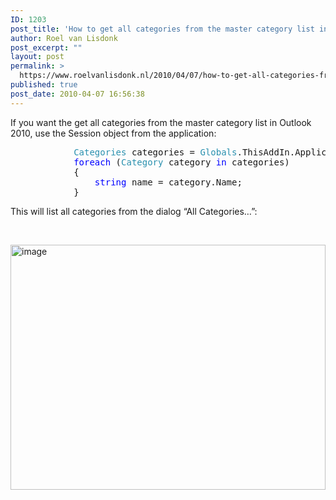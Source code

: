 ```yaml
---
ID: 1203
post_title: 'How to get all categories from the master category list in Outlook 2010 with C#'
author: Roel van Lisdonk
post_excerpt: ""
layout: post
permalink: >
  https://www.roelvanlisdonk.nl/2010/04/07/how-to-get-all-categories-from-the-master-category-list-in-outlook-2010-with-c/
published: true
post_date: 2010-04-07 16:56:38
---
```

<p>If you want the get all categories from the master category list in Outlook 2010, use the Session object from the application:   <br /></p>  <pre class="code"><span style="color: #2b91af">            Categories </span>categories = <span style="color: #2b91af">Globals</span>.ThisAddIn.Application.Session.Categories;
            <span style="color: blue">foreach </span>(<span style="color: #2b91af">Category </span>category <span style="color: blue">in </span>categories)
            {
                <span style="color: blue">string </span>name = category.Name;
            }</pre>
<a href="http://11011.net/software/vspaste"></a>

<p>This will list all categories from the dialog “All Categories…”:</p>

<p>&#160;</p>

<p><a href="http://www.roelvanlisdonk.nl/wp-content/uploads/2010/04/image8.png"><img style="border-bottom: 0px; border-left: 0px; display: inline; border-top: 0px; border-right: 0px" title="image" border="0" alt="image" src="http://www.roelvanlisdonk.nl/wp-content/uploads/2010/04/image_thumb8.png" width="504" height="392" /></a></p>